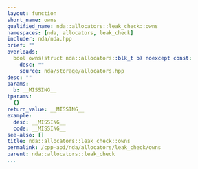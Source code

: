 ```yaml
---
layout: function
short_name: owns
qualified_name: nda::allocators::leak_check::owns
namespaces: [nda, allocators, leak_check]
includer: nda/nda.hpp
brief: ""
overloads:
  bool owns(struct nda::allocators::blk_t b) noexcept const:
    desc: ""
    source: nda/storage/allocators.hpp
desc: ""
params:
  b: __MISSING__
tparams:
  {}
return_value: __MISSING__
example:
  desc: __MISSING__
  code: __MISSING__
see-also: []
title: nda::allocators::leak_check::owns
permalink: /cpp-api/nda/allocators/leak_check/owns
parent: nda::allocators::leak_check
...
```


